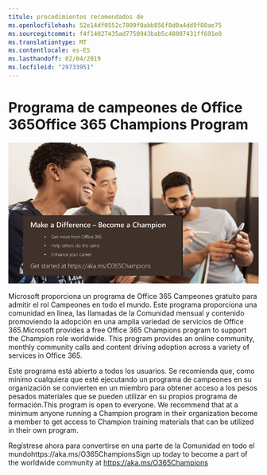 ```yaml
---
título: procedimientos recomendados de
ms.openlocfilehash: 52e14df0552c7809f0abb856f8d0a4dd9f80ae75
ms.sourcegitcommit: f4f14027435ad7750943bab5c48007431ff691e0
ms.translationtype: MT
ms.contentlocale: es-ES
ms.lasthandoff: 02/04/2019
ms.locfileid: "29733951"
---
```

# <a name="office-365-champions-program"></a><span data-ttu-id="18dec-102">Programa de campeones de Office 365</span><span class="sxs-lookup"><span data-stu-id="18dec-102">Office 365 Champions Program</span></span> 

![hacer que una diferencia de convertirse en un experto](media/makeadifference.png)

<span data-ttu-id="18dec-p101">Microsoft proporciona un programa de Office 365 Campeones gratuito para admitir el rol Campeones en todo el mundo.  Este programa proporciona una comunidad en línea, las llamadas de la Comunidad mensual y contenido promoviendo la adopción en una amplia variedad de servicios de Office 365.</span><span class="sxs-lookup"><span data-stu-id="18dec-p101">Microsoft provides a free Office 365 Champions program to support the Champion role worldwide.  This program provides an online community, monthly community calls and content driving adoption across a variety of services in Office 365.</span></span>

<span data-ttu-id="18dec-p102">Este programa está abierto a todos los usuarios.  Se recomienda que, como mínimo cualquiera que esté ejecutando un programa de campeones en su organización se convierten en un miembro para obtener acceso a los pesos pesados materiales que se pueden utilizar en su propios programa de formación.</span><span class="sxs-lookup"><span data-stu-id="18dec-p102">This program is open to everyone.  We recommend that at a minimum anyone running a Champion program in their organization become a member to get access to Champion training materials that can be utilized in their own program.</span></span> 

<span data-ttu-id="18dec-108">Regístrese ahora para convertirse en una parte de la Comunidad en todo el mundohttps://aka.ms/O365Champions</span><span class="sxs-lookup"><span data-stu-id="18dec-108">Sign up today to become a part of the worldwide community at https://aka.ms/O365Champions</span></span>  
